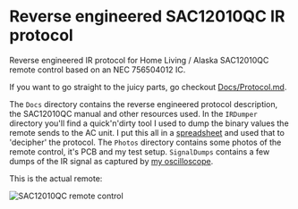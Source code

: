 # Reverse engineered SAC12010QC IR protocol
Reverse engineered IR protocol for Home Living / Alaska SAC12010QC remote control based on an NEC 756504012 IC.

If you want to go straight to the juicy parts, go checkout [Docs/Protocol.md](Docs/Protocol.md).

The `Docs` directory contains the reverse engineered protocol description, the SAC12010QC manual and other resources used. In the `IRDumper` directory you'll find a quick'n'dirty tool I used to dump the binary values the remote sends to the AC unit. I put this all in a [spreadsheet](https://docs.google.com/spreadsheets/d/1pSQ7pgmrUBQDSEJBGOqifYe8MEUH_zT2gXGCYaq8Yak/edit?usp=sharing) and used that to 'decipher' the protocol. The `Photos` directory contains some photos of the remote control, it's PCB and my test setup. `SignalDumps` contains a few dumps of the IR signal as captured by [my oscilloscope](https://www.aliexpress.com/item/4000768225718.html).

This is the actual remote:

<img src="/RobThree/SAC12010QC/blob/main/Photos/remote_front_closed.jpeg" alt="SAC12010QC remote control" style="max-width:50%;">
